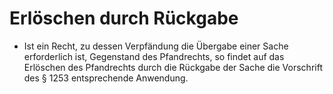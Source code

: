# Erlöschen durch Rückgabe

- Ist ein Recht, zu dessen Verpfändung die Übergabe einer Sache erforderlich ist, Gegenstand des Pfandrechts, so findet auf das Erlöschen des Pfandrechts durch die Rückgabe der Sache die Vorschrift des § 1253 entsprechende Anwendung.

